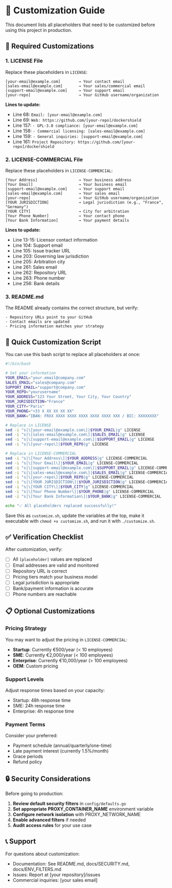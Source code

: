 # 📝 Customization Guide

This document lists all placeholders that need to be customized before using this project in production.

## 🔧 Required Customizations

### 1. LICENSE File

Replace these placeholders in `LICENSE`:

```
[your-email@example.com]        → Your contact email
[sales-email@example.com]       → Your sales/commercial email
[support-email@example.com]     → Your support email
[your-repo]                     → Your GitHub username/organization
```

**Lines to update:**
- Line 68: `Email: [your-email@example.com]`
- Line 69: `Web: https://github.com/[your-repo]/dockershield`
- Line 157: `- GPL-3.0 compliance: [your-email@example.com]`
- Line 158: `- Commercial licensing: [sales-email@example.com]`
- Line 159: `- General inquiries: [support-email@example.com]`
- Line 161: `Project Repository: https://github.com/[your-repo]/dockershield`

### 2. LICENSE-COMMERCIAL File

Replace these placeholders in `LICENSE-COMMERCIAL`:

```
[Your Address]                  → Your business address
[Your Email]                    → Your business email
[support-email@example.com]     → Your support email
[sales-email@example.com]       → Your sales email
[your-repo]                     → Your GitHub username/organization
[YOUR JURISDICTION]             → Legal jurisdiction (e.g., "France", "Germany")
[YOUR CITY]                     → City for arbitration
[Your Phone Number]             → Your contact phone
[Your Bank Information]         → Your payment details
```

**Lines to update:**
- Line 13-15: Licensor contact information
- Line 104: Support email
- Line 105: Issue tracker URL
- Line 203: Governing law jurisdiction
- Line 205: Arbitration city
- Line 261: Sales email
- Line 262: Repository URL
- Line 263: Phone number
- Line 256: Bank details

### 3. README.md

The README already contains the correct structure, but verify:

```
- Repository URLs point to your GitHub
- Contact emails are updated
- Pricing information matches your strategy
```

## 🚀 Quick Customization Script

You can use this bash script to replace all placeholders at once:

```bash
#!/bin/bash

# Set your information
YOUR_EMAIL="your.email@company.com"
SALES_EMAIL="sales@company.com"
SUPPORT_EMAIL="support@company.com"
YOUR_REPO="yourusername"
YOUR_ADDRESS="123 Your Street, Your City, Your Country"
YOUR_JURISDICTION="France"
YOUR_CITY="Paris"
YOUR_PHONE="+33 X XX XX XX XX"
YOUR_BANK="IBAN: FRXX XXXX XXXX XXXX XXXX XXXX XXX / BIC: XXXXXXXX"

# Replace in LICENSE
sed -i "s|\[your-email@example.com\]|$YOUR_EMAIL|g" LICENSE
sed -i "s|\[sales-email@example.com\]|$SALES_EMAIL|g" LICENSE
sed -i "s|\[support-email@example.com\]|$SUPPORT_EMAIL|g" LICENSE
sed -i "s|\[your-repo\]|$YOUR_REPO|g" LICENSE

# Replace in LICENSE-COMMERCIAL
sed -i "s|\[Your Address\]|$YOUR_ADDRESS|g" LICENSE-COMMERCIAL
sed -i "s|\[Your Email\]|$YOUR_EMAIL|g" LICENSE-COMMERCIAL
sed -i "s|\[support-email@example.com\]|$SUPPORT_EMAIL|g" LICENSE-COMMERCIAL
sed -i "s|\[sales-email@example.com\]|$SALES_EMAIL|g" LICENSE-COMMERCIAL
sed -i "s|\[your-repo\]|$YOUR_REPO|g" LICENSE-COMMERCIAL
sed -i "s|\[YOUR JURISDICTION\]|$YOUR_JURISDICTION|g" LICENSE-COMMERCIAL
sed -i "s|\[YOUR CITY\]|$YOUR_CITY|g" LICENSE-COMMERCIAL
sed -i "s|\[Your Phone Number\]|$YOUR_PHONE|g" LICENSE-COMMERCIAL
sed -i "s|\[Your Bank Information\]|$YOUR_BANK|g" LICENSE-COMMERCIAL

echo "✅ All placeholders replaced successfully!"
```

Save this as `customize.sh`, update the variables at the top, make it executable with `chmod +x customize.sh`, and run it with `./customize.sh`.

## ✅ Verification Checklist

After customization, verify:

- [ ] All `[placeholder]` values are replaced
- [ ] Email addresses are valid and monitored
- [ ] Repository URL is correct
- [ ] Pricing tiers match your business model
- [ ] Legal jurisdiction is appropriate
- [ ] Bank/payment information is accurate
- [ ] Phone numbers are reachable

## 📋 Optional Customizations

### Pricing Strategy

You may want to adjust the pricing in `LICENSE-COMMERCIAL`:

- **Startup**: Currently €500/year (< 10 employees)
- **SME**: Currently €2,000/year (< 100 employees)
- **Enterprise**: Currently €10,000/year (> 100 employees)
- **OEM**: Custom pricing

### Support Levels

Adjust response times based on your capacity:

- Startup: 48h response time
- SME: 24h response time
- Enterprise: 4h response time

### Payment Terms

Consider your preferred:
- Payment schedule (annual/quarterly/one-time)
- Late payment interest (currently 1.5%/month)
- Grace periods
- Refund policy

## 🔒 Security Considerations

Before going to production:

1. **Review default security filters** in `config/defaults.go`
2. **Set appropriate PROXY_CONTAINER_NAME** environment variable
3. **Configure network isolation** with PROXY_NETWORK_NAME
4. **Enable advanced filters** if needed
5. **Audit access rules** for your use case

## 📞 Support

For questions about customization:
- Documentation: See README.md, docs/SECURITY.md, docs/ENV_FILTERS.md
- Issues: Report at [your repository]/issues
- Commercial inquiries: [your sales email]
